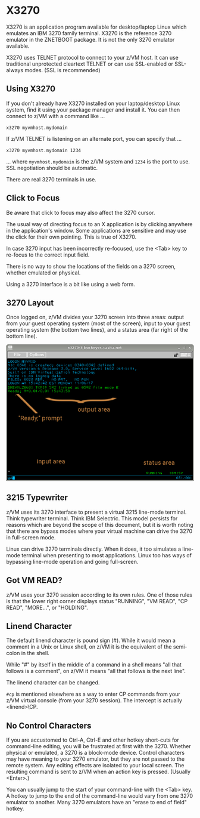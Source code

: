# X3270

X3270 is an application program available for desktop/laptop Linux
which emulates an IBM 3270 family terminal. X3270 is the reference
3270 emulator in the ZNETBOOT package. It is not the only 3270
emulator available.

X3270 uses TELNET protocol to connect to your z/VM host.
It can use traditional unprotected cleartext TELNET or can use
SSL-enabled or SSL-always modes. (SSL is recommended)

## Using X3270

If you don't already have X3270 installed on your laptop/desktop
Linux system, find it using your package manager and install it.
You can then connect to z/VM with a command like ...

    x3270 myvmhost.mydomain

If z/VM TELNET is listening on an alternate port,
you can specify that ...

    x3270 myvmhost.mydomain 1234

 ... where `myvmhost.mydomain` is the z/VM system
and `1234` is the port to use. SSL negotiation should be automatic.

There are real 3270 terminals in use.

## Click to Focus

Be aware that click to focus may also affect the 3270 cursor.

The usual way of directing focus to an X application
is by clicking anywhere in the application's window.
Some applications are sensitive and may use the click
for their own pointing. This is true of X3270.

In case 3270 input has been incorrectly re-focused,
use the \<Tab\> key to re-focus to the correct input field.

There is no way to show the locations of the fields
on a 3270 screen, whether emulated or physical.

Using a 3270 interface is a bit like using a web form.

## 3270 Layout

Once logged on, z/VM divides your 3270 screen into three areas:
output from your guest operating system (most of the screen),
input to your guest operating system (the bottom two lines),
and a status area (far right of the bottom line).

![ready.png](images/ready.png)

## 3215 Typewriter

z/VM uses its 3270 interface to present a virtual 3215 line-mode terminal.
Think typewriter terminal. Think IBM Selectric. This model persists
for reasons which are beyond the scope of this document, but it is
worth noting that there are bypass modes where your virtual machine
can drive the 3270 in full-screen mode.

Linux can drive 3270 terminals directly. When it does, it too
simulates a line-mode terminal when presenting to most applications.
Linux too has ways of bypassing line-mode operation and going
full-screen.

## Got VM READ?

z/VM uses your 3270 session according to its own rules.
One of those rules is that the lower right corner displays status
"RUNNING", "VM READ", "CP READ", "MORE...", or "HOLDING".

## Linend Character

The default linend character is pound sign (#).
While it would mean a comment in a Unix or Linux shell,
on z/VM it is the equivalent of the semi-colon in the shell.

While "#" by itself in the middle of a command in a shell means
"all that follows is a comment", on z/VM it means "all that follows
is the next line".

The linend character can be changed.

`#cp` is mentioned elsewhere as a way to enter CP commands
from your z/VM virtual console (from your 3270 session).
The intercept is actually \<linend>\CP.

## No Control Characters

If you are accustomed to Ctrl-A, Ctrl-E and other hotkey short-cuts for
command-line editing, you will be frustrated at first with the 3270.
Whether physical or emulated, a 3270 is a block-mode device.
Control characters may have meaning to your 3270 emulator,
but they are not passed to the remote system. Any editing effects
are isolated to your local screen. The resulting command is sent to
z/VM when an action key is pressed. (Usually \<Enter\>.)

You can usually jump to the start of your command-line with the \<Tab\>
key. A hotkey to jump to the end of the command-line would vary from one
3270 emulator to another. Many 3270 emulators have an "erase to end of
field" hotkey.


